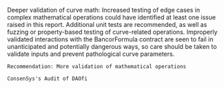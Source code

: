 Deeper validation of curve math: Increased testing of edge cases in complex mathematical operations could have identified at least one issue raised in this report. Additional unit tests are recommended, as well as fuzzing or property-based testing of curve-related operations. Improperly validated interactions with the BancorFormula contract are seen to fail in unanticipated and potentially dangerous ways, so care should be taken to validate inputs and prevent pathological curve parameters.

    Recommendation: More validation of mathematical operations

    ConsenSys's Audit of DAOfi 